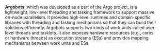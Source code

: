 **[Argobots](http://www.argobots.org)**, which was developed as a part of the [Argo](http://www.argo-osr.org/) project, is a lightweight, low-level threading and tasking framework to support massive on-node parallelism. It provides high-level runtimes and domain-specific libraries with threading and tasking mechanisms so that they can build their solutions efficiently. Argobots supports two kinds of work units called user-level threads and tasklets. It also exposes hardware resources (e.g., cores or hardware threads) as execution streams (ESs) and provides mapping mechanisms between work units and ESs.